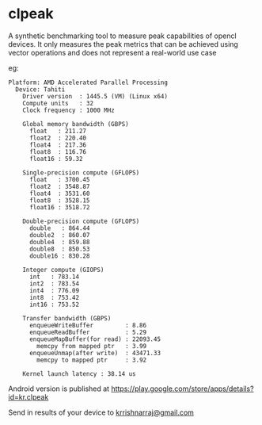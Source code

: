 clpeak
======

A synthetic benchmarking tool to measure peak capabilities of opencl devices. It only measures the peak metrics that can be achieved using vector operations and does not represent a real-world use case


eg:

    Platform: AMD Accelerated Parallel Processing
      Device: Tahiti
        Driver version  : 1445.5 (VM) (Linux x64)
        Compute units   : 32
        Clock frequency : 1000 MHz

        Global memory bandwidth (GBPS)
          float   : 211.27
          float2  : 220.40
          float4  : 217.36
          float8  : 116.76
          float16 : 59.32

        Single-precision compute (GFLOPS)
          float   : 3700.45
          float2  : 3548.87
          float4  : 3531.60
          float8  : 3528.15
          float16 : 3518.72

        Double-precision compute (GFLOPS)
          double   : 864.44
          double2  : 860.07
          double4  : 859.88
          double8  : 850.53
          double16 : 830.28

        Integer compute (GIOPS)
          int   : 783.14
          int2  : 783.54
          int4  : 776.09
          int8  : 753.42
          int16 : 753.52

        Transfer bandwidth (GBPS)
          enqueueWriteBuffer         : 8.86
          enqueueReadBuffer          : 5.29
          enqueueMapBuffer(for read) : 22093.45
            memcpy from mapped ptr   : 3.99
          enqueueUnmap(after write)  : 43471.33
            memcpy to mapped ptr     : 3.92

        Kernel launch latency : 38.14 us


Android version is published at https://play.google.com/store/apps/details?id=kr.clpeak


Send in results of your device to krrishnarraj@gmail.com
